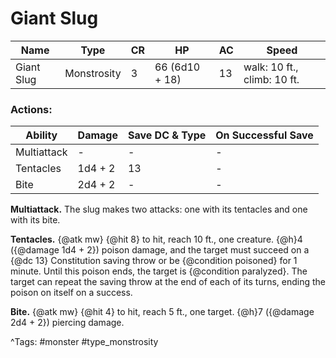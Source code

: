 # Giant Slug

| Name | Type | CR | HP | AC | Speed |
|------|------|----|----|----|-------|
| Giant Slug | Monstrosity | 3 | 66 (6d10 + 18) | 13 | walk: 10 ft., climb: 10 ft. |

### Actions:

| Ability | Damage | Save DC & Type | On Successful Save |
|---------|--------|----------------|--------------------|
| Multiattack | - | - | - |
| Tentacles | 1d4 + 2 | 13 | - |
| Bite | 2d4 + 2 | - | - |


**Multiattack.** The slug makes two attacks: one with its tentacles and one with its bite.

**Tentacles.** {@atk mw} {@hit 8} to hit, reach 10 ft., one creature. {@h}4 ({@damage 1d4 + 2}) poison damage, and the target must succeed on a {@dc 13} Constitution saving throw or be {@condition poisoned} for 1 minute. Until this poison ends, the target is {@condition paralyzed}. The target can repeat the saving throw at the end of each of its turns, ending the poison on itself on a success.

**Bite.** {@atk mw} {@hit 4} to hit, reach 5 ft., one target. {@h}7 ({@damage 2d4 + 2}) piercing damage.

^Tags: #monster #type_monstrosity